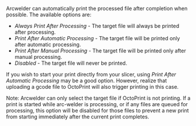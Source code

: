  Arcwelder can automatically print the processed file after completion when possible.  The available options are:

 * *Always Print After Processing* - The target file will always be printed after processing.
 * *Print After Automatic Processing* - The target file will be printed only after automatic processing.
 * *Print After Manual Processing* - The target file will be printed only after manual processing.
 * *Disabled* - The target file will never be printed.

If you wish to start your print directly from your slicer, using *Print After Automatic Processing* may be a good option.  However, realize that uploading a gcode file to OctoPrint will also trigger printing in this case.

Note: Arcwelder can only select the target file if OctoPrint is not printing.  If a print is started while arc-welder is processing, or if any files are queued for processing, this option will be disabled for those files to prevent a new print from starting immediately after the current print completes.